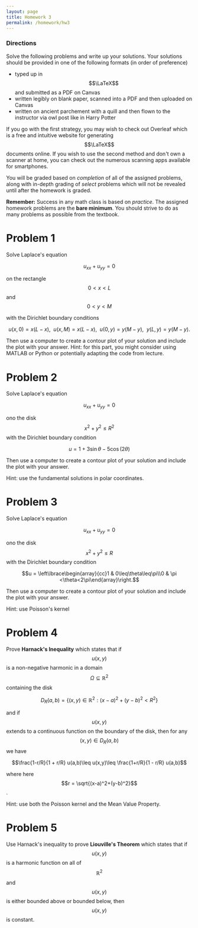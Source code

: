 ```yaml
---
layout: page
title: Homework 3
permalink: /homework/hw3
---
```


### Directions
Solve the following problems and write up your solutions.  Your solutions should be provided in one of the following formats (in order of preference)
* typed up in $$\LaTeX$$ and submitted as a PDF on Canvas
* written legibly on blank paper, scanned into a PDF and then uploaded on Canvas
* written on ancient parchement with a quill and then flown to the instructor via owl post like in Harry Potter

If you go with the first strategy, you may wish to check out Overleaf which is a free and intuitive website for generating $$\LaTeX$$ documents online.
If you wish to use the second method and don't own a scanner at home, you can check out the numerous scanning apps available for smartphones.

You will be graded based on *completion* of all of the assigned problems, along with in-depth grading of *select* problems which will not be revealed until after the homework is graded.

**Remember:** Success in any math class is based on *practice*.  The assigned homework problems are the **bare minimum**.  You should strive to do as many problems as possible from the textbook.

# Problem 1

Solve Laplace's equation

$$u_{xx} + u_{yy} = 0$$

on the rectangle $$0 < x < L$$ and $$0 < y < M$$

with the Dirichlet boundary conditions

$$u(x,0) = x(L-x),\ \ u(x,M) = x(L-x),\ \ u(0,y) = y(M-y),\ \ y(L,y) = y(M-y).$$

Then use a computer to create a contour plot of your solution and include the plot with your answer.
Hint: for this part, you might consider using MATLAB or Python or potentially adapting the code from lecture.

# Problem 2

Solve Laplace's equation 

$$u_{xx} + u_{yy} = 0$$

ono the disk $$x^2 + y^2\leq R^2$$ with the Dirichlet boundary condition 

$$u = 1 + 3\sin\theta - 5\cos(2\theta)$$

Then use a computer to create a contour plot of your solution and include the plot with your answer.

Hint: use the fundamental solutions in polar coordinates.

# Problem 3

Solve Laplace's equation 

$$u_{xx} + u_{yy} = 0$$

ono the disk $$x^2 + y^2\leq R$$ with the Dirichlet boundary condition 

$$u = \left\lbrace\begin{array}{cc}1 & 0\leq\theta\leq\pi\\0 & \pi <\theta<2\pi\end{array}\right.$$

Then use a computer to create a contour plot of your solution and include the plot with your answer.

Hint: use Poisson's kernel

# Problem 4

Prove **Harnack's Inequality** which states that if
$$u(x,y)$$ is a non-negative harmonic in a domain $$\Omega\subseteq\mathbb{R}^2$$ containing the disk

$$D_R(a,b) = \{(x,y)\in\mathbb R^2: (x-a)^2 + (y-b)^2 < R^2\}$$

and if $$u(x,y)$$ extends to a continuous function on the boundary of the disk, then for any  $$(x,y)\in D_R(a,b)$$ we have

$$\frac{1-r/R}{1 + r/R} u(a,b)\leq u(x,y)\leq \frac{1+r/R}{1 - r/R} u(a,b)$$

where here $$r = \sqrt{(x-a)^2+(y-b)^2}$$.

Hint: use both the Poisson kernel and the Mean Value Property.

# Problem 5

Use Harnack's inequality to prove **Liouville's Theorem** which states that if $$u(x,y)$$ is a harmonic function on all of $$\mathbb{R}^2$$ and $$u(x,y)$$ is either bounded above or bounded below, then $$u(x,y)$$ is constant.



